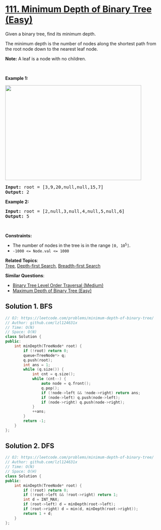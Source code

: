 # [111. Minimum Depth of Binary Tree (Easy)](https://leetcode.com/problems/minimum-depth-of-binary-tree/)

<p>Given a binary tree, find its minimum depth.</p>

<p>The minimum depth is the number of nodes along the shortest path from the root node down to the nearest leaf node.</p>

<p><strong>Note:</strong>&nbsp;A leaf is a node with no children.</p>

<p>&nbsp;</p>
<p><strong>Example 1:</strong></p>
<img alt="" src="https://assets.leetcode.com/uploads/2020/10/12/ex_depth.jpg" style="width: 432px; height: 302px;">
<pre><strong>Input:</strong> root = [3,9,20,null,null,15,7]
<strong>Output:</strong> 2
</pre>

<p><strong>Example 2:</strong></p>

<pre><strong>Input:</strong> root = [2,null,3,null,4,null,5,null,6]
<strong>Output:</strong> 5
</pre>

<p>&nbsp;</p>
<p><strong>Constraints:</strong></p>

<ul>
	<li>The number of nodes in the tree is in the range <code>[0, 10<sup>5</sup>]</code>.</li>
	<li><code>-1000 &lt;= Node.val &lt;= 1000</code></li>
</ul>


**Related Topics**:  
[Tree](https://leetcode.com/tag/tree/), [Depth-first Search](https://leetcode.com/tag/depth-first-search/), [Breadth-first Search](https://leetcode.com/tag/breadth-first-search/)

**Similar Questions**:
* [Binary Tree Level Order Traversal (Medium)](https://leetcode.com/problems/binary-tree-level-order-traversal/)
* [Maximum Depth of Binary Tree (Easy)](https://leetcode.com/problems/maximum-depth-of-binary-tree/)

## Solution 1. BFS

```cpp
// OJ: https://leetcode.com/problems/minimum-depth-of-binary-tree/
// Author: github.com/lzl124631x
// Time: O(N)
// Space: O(N)
class Solution {
public:
    int minDepth(TreeNode* root) {
        if (!root) return 0;
        queue<TreeNode*> q;
        q.push(root);
        int ans = 1;
        while (q.size()) {
            int cnt = q.size();
            while (cnt--) {
                auto node = q.front();
                q.pop();
                if (!node->left && !node->right) return ans;
                if (node->left) q.push(node->left);
                if (node->right) q.push(node->right);
            }
            ++ans;
        }
        return -1;
    }
};
```

## Solution 2. DFS

```cpp
// OJ: https://leetcode.com/problems/minimum-depth-of-binary-tree/
// Author: github.com/lzl124631x
// Time: O(N)
// Space: O(H)
class Solution {
public:
    int minDepth(TreeNode* root) {
        if (!root) return 0;
        if (!root->left && !root->right) return 1;
        int d = INT_MAX;
        if (root->left) d = minDepth(root->left);
        if (root->right) d = min(d, minDepth(root->right));
        return 1 + d;
    }
};
```